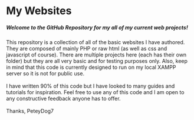 My Websites
=======
##### Welcome to the GitHub Repository for my all of my current web projects!
This repository is a collection of all of the basic websites I have authored. They are composed of mainly PHP or raw html (as well as css and javascript of course). There are multiple projects here (each has their own folder) but they are all very basic and for testing purposes only. Also, keep in mind that this code is currently designed to run on my local XAMPP server so it is not for public use.<br /><br />I have written 90% of this code but I have looked to many guides and tutorials for inspiration. Feel free to use any of this code and I am open to any constructive feedback anyone has to offer.<br /><br />
Thanks, PeteyDog7

